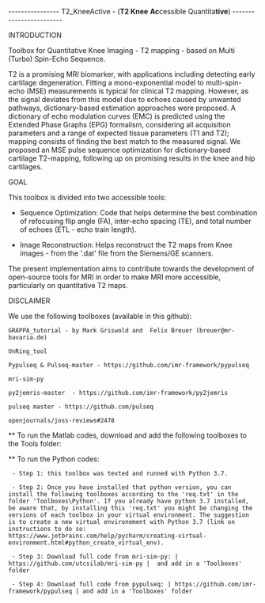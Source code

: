 ----------------  T2_KneeActive - (**T2 Knee** **Ac**cessible Quantita**tive**)  ------------------------



INTRODUCTION

Toolbox for Quantitative Knee Imaging - T2 mapping - based on Multi (Turbo) Spin-Echo Sequence.


T2 is a promising MRI biomarker, with applications including detecting early cartilage degeneration. Fitting a mono-exponential model to multi-spin-echo (MSE) measurements is typical for clinical T2 mapping. However, as the signal deviates from this model due to echoes caused by unwanted pathways, dictionary-based estimation approaches were proposed. A dictionary of echo modulation curves (EMC) is predicted using the Extended Phase Graphs (EPG) formalism, considering all acquisition parameters and a range of expected tissue parameters (T1 and T2); mapping consists of finding the best match to the measured signal. We proposed an MSE pulse sequence optimization for dictionary-based cartilage T2-mapping, following up on promising results in the knee and hip cartilages. 



GOAL

This toolbox is divided into two accessible tools: 

 - Sequence Optimization:
Code that helps determine the best combination of refocusing flip angle (FA), inter-echo spacing (TE), and total number of echoes (ETL - echo train length).

 - Image Reconstruction:
Helps reconstruct the T2 maps from Knee images - from the '.dat' file from the Siemens/GE scanners.


The present implementation aims to contribute towards the development of open-source tools for MRI in order to make MRI more accessible, particularly on quantitative T2 maps.



DISCLAIMER 

We use the following toolboxes (available in this github):

    GRAPPA_tutorial - by Mark Griswold and  Felix Breuer (breuer@mr-bavaria.de)

    UnRing_tool

    Pypulseq & Pulseq-master - https://github.com/imr-framework/pypulseq
   
    mri-sim-py
    
    py2jemris-master  - https://github.com/imr-framework/py2jemris

    pulseq master - https://github.com/pulseq
    
    openjournals/joss-reviews#2478


** To run the Matlab codes, download and add the following toolboxes to the Tools folder:



** To run the Python codes:

     - Step 1: this toolbox was texted and runned with Python 3.7.
     
     - Step 2: Once you have installed that python version, you can install the following toolboxes according to the 'req.txt' in the folder 'Toolboxes\Python'. If you already have python 3.7 installed, be aware that, by installing this 'req.txt' you might be changing the versions of each toolbox in your virtual environment. The suggestion is to create a new virtual environement with Python 3.7 (link on instructions to do so: https://www.jetbrains.com/help/pycharm/creating-virtual-environment.html#python_create_virtual_env).
     
     - Step 3: Download full code from mri-sim-py: | https://github.com/utcsilab/mri-sim-py |  and add in a 'Toolboxes' folder
     
     - Step 4: Download full code from pypulseq: | https://github.com/imr-framework/pypulseq | and add in a 'Toolboxes' folder

